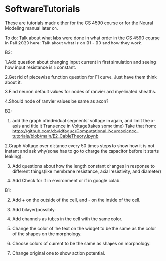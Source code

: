 # SoftwareTutorials
These are tutorials made either for the CS 4590 course or for the Neural Modeling manual later on.

To do:
Talk about what labs were done in what order in the CS 4590 course in Fall 2023 here:
Talk about what is on B1 - B3 and how they work.

B3:

  1.Add question about changing input current in first simulation and seeing how input resistance is a constant.

  2.Get rid of piecewise function question for FI curve. Just have them think about it.

  3.Find neuron default values for nodes of ranvier and myelinated sheaths.

  4.Should node of ranvier values be same as axon?




B2:
  1. add the graph ofindividual segments' voltage in again, and limit the x-axis and title it Transience in Voltage(takes some time) Take that from:
https://github.com/davidfague/Computational-Neuroscience-tutorials/blob/main/B2_CableTheory.ipynb
 
  2.Graph Voltage over distance every 50 times steps to show how it is not instant and ask why(some has to go to charge the capacitor before it starts leaking). 

  3. Add questions about how the length constant changes in response to different things(like membrane resistance, axial resistivity, and diameter)

  4. Add Check for if in environment or if in google colab.

B1:

2. Add + on the outside of the cell, and - on the inside of the cell.
3. Add bilayer(possibly)
4. Add channels as tubes in the cell with the same color. 
2. Change the color of the text on the widget to be the same as the color of the shapes on the morphology.

5. Choose colors of current to be the same as shapes on morphology.
6. Change original one to show action potential.


